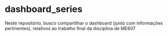 # dashboard_series
Neste repositório, busco compartilhar o dashboard (junto com informações pertinentes), relativos ao trabalho final da disciplina de ME607
